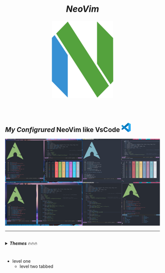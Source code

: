 <div align="center">
  <h1><i><b>NeoVim</b></i></h1>
</div>


###

<div align="center">
<img src="./.screenshots/neovim-mark-flat.png"
     height=250
     width=200
     alt="NeoVim icon"
/>
</div>

<br> </br>

## _**My Configrured**_ NeoVim like VsCode <img height=30  src="./.screenshots/vscode.jpg"/> 

![vim_pics](.screenshots/My_POST.png)


--- 


<br>

<details>
<summary> <i><b>Themes</b></i> 🔥🔥🔥 </summary>

<details>

<summary> ✴️ ONE DARK </summary>

![One dark](./.screenshots/colorscripts_awesome_vim.png)
</details>

<details>
<summary> ✴️ NORD </summary>

![Nord](./.screenshots/Nvim_Nord_Setup.png)
</details>

<details>
<summary> ✴️ VS CODE DARK+ </summary>

![nvcode](./.screenshots/nvcode.png)
</details>

<details>
<summary> ✴️ MATERIAL </summary>


![material](./.screenshots/nvim_material.png)

</details>
</details>





#
#
#
* level one
  + level two tabbed
